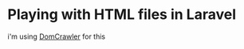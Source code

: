 # Playing with HTML files in Laravel

i'm using [DomCrawler](https://symfony.com/doc/current/components/dom_crawler.html) for this
